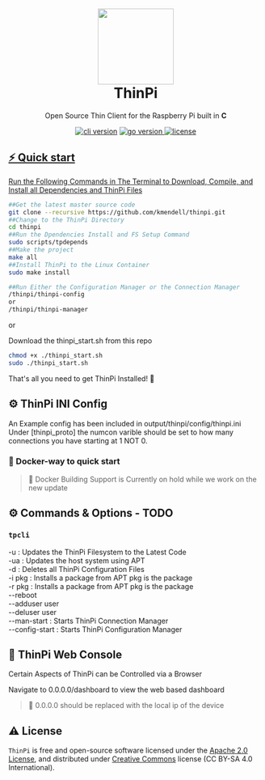 <h1 align="center">
  <img src="https://github.com/kmendell/thinpi/raw/master/assets/logo/icon-colors.png" width="150px"/><br/>
  ThinPi
</h1>
<p align="center">Open Source Thin Client for the Raspberry Pi built in <b>C</b>

<p align="center"><a href="https://github.com/create-go-app/cli/releases" target="_blank"><img src="https://img.shields.io/badge/version-v0.2.0-blue?style=for-the-badge&logo=none" alt="cli version" /></a>&nbsp;<a href="https://pkg.go.dev/github.com/create-go-app/cli/v2?tab=doc" target="_blank"><img src="https://img.shields.io/badge/C-C17+-00ADD8?style=for-the-badge&logo=C" alt="go version" /></a><a href="" target="_blank">&nbsp;<img src="https://img.shields.io/badge/license-apache_2.0-red?style=for-the-badge&logo=none" alt="license" /></p>

## ⚡️ Quick start

Run the Following Commands in The Terminal to Download, Compile, and Install all Dependencies and ThinPi Files

```bash
##Get the latest master source code
git clone --recursive https://github.com/kmendell/thinpi.git
##Change to the ThinPi Directory
cd thinpi
##Run the Dpendencies Install and FS Setup Command
sudo scripts/tpdepends
##Make the project
make all
##Install ThinPi to the Linux Container
sudo make install

##Run Either the Configuration Manager or the Connection Manager
/thinpi/thinpi-config
or
/thinpi/thinpi-manager
```

or

Download the thinpi_start.sh from this repo

```bash
chmod +x ./thinpi_start.sh
sudo ./thinpi_start.sh
```

That's all you need to get ThinPi Installed! 🎉

## ⚙️ ThinPi INI Config

An Example config has been included in output/thinpi/config/thinpi.ini
Under [thinpi_proto] the numcon varible should be set to how many connections you have starting at 1 NOT 0.

### 🐳 Docker-way to quick start

> 🔔 Docker Building Support is Currently on hold while we work on the new update

## ⚙️ Commands & Options - TODO

### `tpcli`

-u : Updates the ThinPi Filesystem to the Latest Code<br>
-ua : Updates the host system using APT<br>
-d : Deletes all ThinPi Configuration Files<br>
-i pkg : Installs a package from APT pkg is the package<br>
-r pkg : Installs a package from APT pkg is the package<br>
--reboot<br>
--adduser user<br>
--deluser user<br>
--man-start : Starts ThinPi Connection Manager<br>
--config-start : Starts ThinPi Configuration Manager<br>

## 📝 ThinPi Web Console

Certain Aspects of ThinPi can be Controlled via a Browser

Navigate to 0.0.0.0/dashboard to view the web based dashboard

> 🔔 0.0.0.0 should be replaced with the local ip of the device

## ⚠️ License

`ThinPi` is free and open-source software licensed under the [Apache 2.0 License](https://github.com/kmendell/thinpi/blob/master/LICENSE), and distributed under [Creative Commons](https://creativecommons.org/licenses/by-sa/4.0/) license (CC BY-SA 4.0 International).
